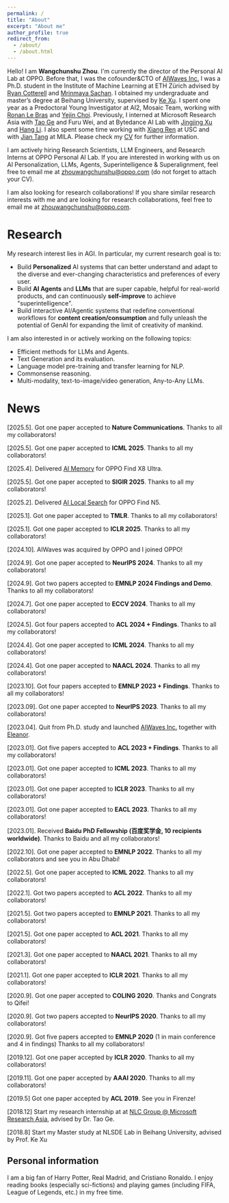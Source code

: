 ```yaml
---
permalink: /
title: "About"
excerpt: "About me"
author_profile: true
redirect_from: 
  - /about/
  - /about.html
---
```


Hello! I am **Wangchunshu Zhou**. I'm currently the director of the Personal AI Lab at OPPO. Before that, I was the cofounder&CTO of [AIWaves Inc.](https://www.aiwaves.org/) I was a Ph.D. student in the Institute of Machine Learning at ETH Zürich advised by [Ryan Cotterell](https://rycolab.io/) and [Mrinmaya Sachan](http://www.mrinmaya.io/). I obtained my undergraduate and master’s degree at Beihang University, supervised by [Ke Xu](http://sites.nlsde.buaa.edu.cn/~kexu/). I spent one year as a Predoctoral Young Investigator at AI2, Mosaic Team, working with [Ronan Le Bras](https://allenai.org/team/ronanl) and [Yejin Choi](https://homes.cs.washington.edu/~yejin/). Previously, I interned at Microsoft Research Asia with [Tao Ge](https://www.microsoft.com/en-us/research/people/tage/) and Furu Wei, and at Bytedance AI Lab with [Jingjing Xu](https://jingjingxu.com/) and [Hang Li](http://www.hangli-hl.com/). I also spent some time working with [Xiang Ren](https://shanzhenren.github.io/) at USC and with [Jian Tang](https://jian-tang.com/) at MILA. Please check my [CV](/files/chunshu_cv_2410.pdf) for further information.

I am actively hiring Research Scientists, LLM Engineers, and Research Interns at OPPO Personal AI Lab. If you are interested in working with us on AI Personalization, LLMs, Agents, Superintelligence & Superalignment, feel free to email me at <zhouwangchunshu@oppo.com> (do not forget to attach your CV).

I am also looking for research collaborations! If you share similar research interests with me and are looking for research collaborations, feel free to email me at <zhouwangchunshu@oppo.com>.


Research
======
My research interest lies in AGI. In particular, my current research goal is to:

- Build **Personalized** AI systems that can better understand and adapt to the diverse and ever-changing characteristics and preferences of every user. 
- Build **AI Agents** and **LLMs** that are super capable, helpful for real-world products, and can continuously **self-improve** to achieve "superintelligence".
- Build interactive AI/Agentic systems that redefine conventional workflows for **content creation/consumption** and fully unleash the potential of GenAI for expanding the limit of creativity of mankind. 

I am also interested in or actively working on the following topics:

- Efficient methods for LLMs and Agents.
- Text Generation and its evaluation.
- Language model pre-training and transfer learning for NLP.
- Commonsense reasoning.
- Multi-modality, text-to-image/video generation, Any-to-Any LLMs.


News
======
\[2025.5]. Got one paper accepted to **Nature Communications**. Thanks to all my collaborators!   

\[2025.5]. Got one paper accepted to **ICML 2025**. Thanks to all my collaborators!  

\[2025.4]. Delivered [AI Memory](https://www.stdaily.com/web/gdxw/2025-04/11/content_322875.html) for OPPO Find X8 Ultra.  

\[2025.5]. Got one paper accepted to **SIGIR 2025**. Thanks to all my collaborators!   

\[2025.2]. Delivered [AI Local Search](https://support.oppo.com/cn/answer/?aid=2213849)  for OPPO Find N5.  

\[2025.1]. Got one paper accepted to **TMLR**. Thanks to all my collaborators!  

\[2025.1]. Got one paper accepted to **ICLR 2025**. Thanks to all my collaborators!  

\[2024.10]. AIWaves was acquired by OPPO and I joined OPPO!    

\[2024.9]. Got one paper accepted to **NeurIPS 2024**. Thanks to all my collaborators!  

\[2024.9]. Got two papers accepted to **EMNLP 2024 Findings and Demo**. Thanks to all my collaborators!  

\[2024.7]. Got one paper accepted to **ECCV 2024**. Thanks to all my collaborators!  

\[2024.5]. Got four papers accepted to **ACL 2024 + Findings**. Thanks to all my collaborators!  

\[2024.4]. Got one paper accepted to **ICML 2024**. Thanks to all my collaborators!  

\[2024.4]. Got one paper accepted to **NAACL 2024**. Thanks to all my collaborators!  

\[2023.10]. Got four papers accepted to **EMNLP 2023 + Findings**. Thanks to all my collaborators!  

\[2023.09]. Got one paper accepted to **NeurIPS 2023**. Thanks to all my collaborators!  

\[2023.04]. Quit from Ph.D. study and launched [AIWaves Inc.](https://www.aiwaves.org/) together with [Eleanor](https://www.elejiang.me/).   

\[2023.01]. Got five papers accepted to **ACL 2023 + Findings**. Thanks to all my collaborators!  

\[2023.01]. Got one paper accepted to **ICML 2023**. Thanks to all my collaborators!  

\[2023.01]. Got one paper accepted to **ICLR 2023**. Thanks to all my collaborators!  

\[2023.01]. Got one paper accepted to **EACL 2023**. Thanks to all my collaborators!  

\[2023.01]. Received **Baidu PhD Fellowship (百度奖学金, 10 recipients worldwide)**. Thanks to Baidu and all my collaborators!  

\[2022.10]. Got one paper accepted to **EMNLP 2022**. Thanks to all my collaborators and see you in Abu Dhabi!

\[2022.5]. Got one paper accepted to **ICML 2022**. Thanks to all my collaborators!

\[2022.1]. Got two papers accepted to **ACL 2022**. Thanks to all my collaborators!

\[2021.5]. Got two papers accepted to **EMNLP 2021**. Thanks to all my collaborators!

\[2021.5]. Got one paper accepted to **ACL 2021**. Thanks to all my collaborators!

\[2021.3]. Got one paper accepted to **NAACL 2021**. Thanks to all my collaborators!

\[2021.1]. Got one paper accepted to **ICLR 2021**. Thanks to all my collaborators!

\[2020.9]. Got one paper accepted to **COLING 2020**. Thanks and Congrats to Qifei!

\[2020.9]. Got two papers accepted to **NeurIPS 2020**. Thanks to all my collaborators!

\[2020.9]. Got five papers accepted to **EMNLP 2020** (1 in main conference and 4 in findings) Thanks to all my collaborators!

\[2019.12]. Got one paper accepted by **ICLR 2020**. Thanks to all my collaborators!  

\[2019.11]. Got one paper accepted by **AAAI 2020**. Thanks to all my collaborators!  

\[2019.5\] Got one paper accepted by **ACL 2019**. See you in Firenze! 

\[2018.12\] Start my research internship at at [NLC Group @ Microsoft Research Asia](https://www.microsoft.com/en-us/research/group/natural-language-computing/), advised by Dr. Tao Ge.  

\[2018.8\] Start my Master study at NLSDE Lab in Beihang University, advised by Prof. Ke Xu  

Personal information
------
I am a big fan of Harry Potter, Real Madrid, and Cristiano Ronaldo. I enjoy reading books (especially sci-fictions) and playing games (including FIFA, League of Legends, etc.) in my free time.
